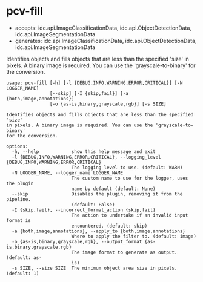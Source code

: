 # pcv-fill

* accepts: idc.api.ImageClassificationData, idc.api.ObjectDetectionData, idc.api.ImageSegmentationData
* generates: idc.api.ImageClassificationData, idc.api.ObjectDetectionData, idc.api.ImageSegmentationData

Identifies objects and fills objects that are less than the specified 'size' in pixels. A binary image is required. You can use the 'grayscale-to-binary' for the conversion.

```
usage: pcv-fill [-h] [-l {DEBUG,INFO,WARNING,ERROR,CRITICAL}] [-N LOGGER_NAME]
                [--skip] [-I {skip,fail}] [-a {both,image,annotations}]
                [-o {as-is,binary,grayscale,rgb}] [-s SIZE]

Identifies objects and fills objects that are less than the specified 'size'
in pixels. A binary image is required. You can use the 'grayscale-to-binary'
for the conversion.

options:
  -h, --help            show this help message and exit
  -l {DEBUG,INFO,WARNING,ERROR,CRITICAL}, --logging_level {DEBUG,INFO,WARNING,ERROR,CRITICAL}
                        The logging level to use. (default: WARN)
  -N LOGGER_NAME, --logger_name LOGGER_NAME
                        The custom name to use for the logger, uses the plugin
                        name by default (default: None)
  --skip                Disables the plugin, removing it from the pipeline.
                        (default: False)
  -I {skip,fail}, --incorrect_format_action {skip,fail}
                        The action to undertake if an invalid input format is
                        encountered. (default: skip)
  -a {both,image,annotations}, --apply_to {both,image,annotations}
                        Where to apply the filter to. (default: image)
  -o {as-is,binary,grayscale,rgb}, --output_format {as-is,binary,grayscale,rgb}
                        The image format to generate as output. (default: as-
                        is)
  -s SIZE, --size SIZE  The minimum object area size in pixels. (default: 1)
```

